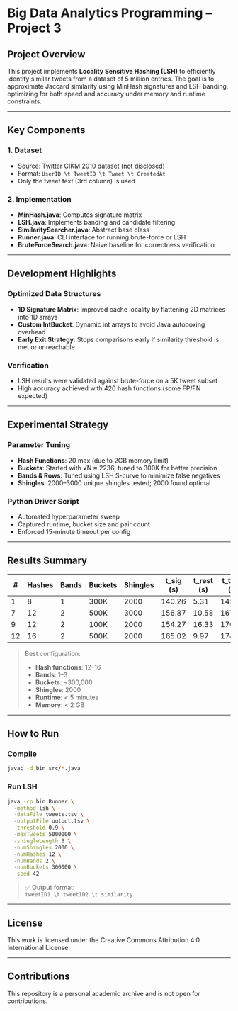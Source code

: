 # Big Data Analytics Programming – Project 3

## Project Overview

This project implements **Locality Sensitive Hashing (LSH)** to efficiently identify similar tweets from a dataset of 5 million entries. The goal is to approximate Jaccard similarity using MinHash signatures and LSH banding, optimizing for both speed and accuracy under memory and runtime constraints.

---

## Key Components

### 1. Dataset

- Source: Twitter CIKM 2010 dataset (not disclosed)
- Format: `UserID \t TweetID \t Tweet \t CreatedAt`
- Only the tweet text (3rd column) is used

### 2. Implementation

- **MinHash.java**: Computes signature matrix
- **LSH.java**: Implements banding and candidate filtering
- **SimilaritySearcher.java**: Abstract base class
- **Runner.java**: CLI interface for running brute-force or LSH
- **BruteForceSearch.java**: Naive baseline for correctness verification

---

## Development Highlights

### Optimized Data Structures

- **1D Signature Matrix**: Improved cache locality by flattening 2D matrices into 1D arrays
- **Custom IntBucket**: Dynamic int arrays to avoid Java autoboxing overhead
- **Early Exit Strategy**: Stops comparisons early if similarity threshold is met or unreachable

### Verification

- LSH results were validated against brute-force on a 5K tweet subset
- High accuracy achieved with 420 hash functions (some FP/FN expected)

---

## Experimental Strategy

### Parameter Tuning

- **Hash Functions**: 20 max (due to 2GB memory limit)
- **Buckets**: Started with √N ≈ 2236, tuned to 300K for better precision
- **Bands & Rows**: Tuned using LSH S-curve to minimize false negatives
- **Shingles**: 2000–3000 unique shingles tested; 2000 found optimal

### Python Driver Script

- Automated hyperparameter sweep
- Captured runtime, bucket size and pair count
- Enforced 15-minute timeout per config

---

## Results Summary

| # | Hashes | Bands | Buckets | Shingles | t_sig (s) | t_rest (s) | t_total (s) | AvgBucket | Pairs     |
|---|--------|--------|---------|----------|-----------|------------|-------------|-----------|-----------|
| 1 | 8      | 1      | 300K    | 2000     | 140.26    | 5.31       | 145.57      | 16.67     | 2,918,728 |
| 7 | 12     | 2      | 500K    | 3000     | 156.87    | 10.58      | 167.46      | 10.00     | 3,464,715 |
| 9 | 12     | 2      | 100K    | 2000     | 154.27    | 16.33      | 170.59      | 50.00     | 3,494,542 |
| 12| 16     | 2      | 500K    | 2000     | 165.02    | 9.97       | 174.99      | 10.00     | 2,909,917 |

> Best configuration:  
> - **Hash functions**: 12–16  
> - **Bands**: 1–3  
> - **Buckets**: ~300,000  
> - **Shingles**: 2000  
> - **Runtime**: < 5 minutes  
> - **Memory**: < 2 GB

---

## How to Run

### Compile

```bash
javac -d bin src/*.java
```

### Run LSH

```bash
java -cp bin Runner \
  -method lsh \
  -dataFile tweets.tsv \
  -outputFile output.tsv \
  -threshold 0.9 \
  -maxTweets 5000000 \
  -shingleLength 3 \
  -numShingles 2000 \
  -numHashes 12 \
  -numBands 2 \
  -numBuckets 300000 \
  -seed 42
```

> ✅ Output format:  
> `tweetID1 \t tweetID2 \t similarity`

---

## License

This work is licensed under the Creative Commons Attribution 4.0 International License.

---

## Contributions

This repository is a personal academic archive and is not open for contributions.
